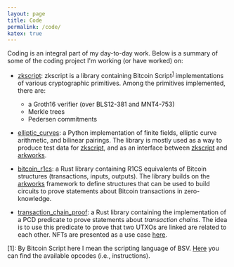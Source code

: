 ```yaml
---
layout: page
title: Code
permalink: /code/
katex: true
---
```


Coding is an integral part of my day-to-day work.
Below is a summary of some of the coding project I'm working (or have worked) on:

- [zkscript](https://github.com/nchain-innovation/zkscript_package):
zkscript is a library containing Bitcoin Script<sup><a href="#footnote">1</a></sup> implementations of various cryptographic primitives.
Among the primitives implemented, there are:
    - a Groth16 verifier (over BLS12-381 and MNT4-753)
    - Merkle trees
    - Pedersen commitments

- [elliptic_curves](https://github.com/nchain-innovation/elliptic_curves_package):
a Python implementation of finite fields, elliptic curve arithmetic, and bilinear pairings.
The library is mostly used as a way to produce test data for [zkscript](https://github.com/nchain-innovation/zkscript_package), and as an interface between [zkscript](https://github.com/nchain-innovation/zkscript_package) and [arkworks](https://github.com/arkworks-rs).

- [bitcoin_r1cs](https://github.com/nchain-innovation/bitcoin_r1cs):
a Rust library containing R1CS equivalents of Bitcoin structures (transactions, inputs, outputs).
The library builds on the [arkworks](https://github.com/arkworks-rs) framework to define structures that can be used to build circuits to prove statements about Bitcoin transactions in zero-knowledge.

- [transaction_chain_proof](https://github.com/nchain-innovation/transaction_chain_proof):
a Rust library containing the implementation of a PCD predicate to prove statements about _transaction chains_.
The idea is to use this predicate to prove that two UTXOs are linked are related to each other.
NFTs are presented as a use case [here](https://github.com/nchain-innovation/zkscript_package/tree/nft_recursive_groth16/nft_example).


[<a name="footnote">1</a>]:
By Bitcoin Script here I mean the scripting language of BSV.
<a href="https://wiki.bitcoinsv.io/index.php/Opcodes_used_in_Bitcoin_Script">Here</a> you can find the available opcodes (i.e., instructions).